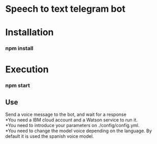 # Speech to text telegram bot

<h1> Installation </h1>
<h3> npm install </h3>
<h1> Execution </h1>
<h3> npm start </h3>

<h2> Use </h2>
Send a voice message to the bot, and wait for a response
<br>
*You need a IBM cloud account and a Watson service to run it.
<br>
*You need to introduce your parameters on ./config/config.yml.
<br>
*You need to change the model voice depending on the language. By default it is used the spanish voice model.
<br>